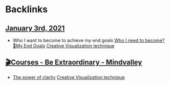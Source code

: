 
# Backlinks
## [January 3rd, 2021](<January 3rd, 2021.md>)
- Who I want to become to achieve my end goals [Who I need to become?](<Who I need to become?.md>) [🌱My End Goals](<🌱My End Goals.md>) [Creative Visualization technique](<Creative Visualization technique.md>)

## [🎬Courses - Be Extraordinary - Mindvalley](<🎬Courses - Be Extraordinary - Mindvalley.md>)
- [The power of clarity](<The power of clarity.md>) [Creative Visualization technique](<Creative Visualization technique.md>)

